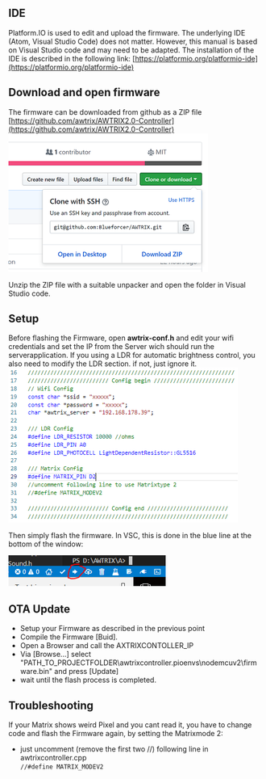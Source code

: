 ## **IDE**

Platform.IO is used to edit and upload the firmware.
The underlying IDE (Atom, Visual Studio Code) does not matter.
However, this manual is based on Visual Studio code and may need to be adapted.
The installation of the IDE is described in the following link:
[https://platformio.org/platformio-ide](https://platformio.org/platformio-ide)

## **Download and open firmware**

The firmware can be downloaded from github as a ZIP file
[https://github.com/awtrix/AWTRIX2.0-Controller](https://github.com/awtrix/AWTRIX2.0-Controller)
![image alt text](assets/image_1.png)

Unzip the ZIP file with a suitable unpacker and open the folder in Visual Studio code.

## **Setup**

Before flashing the Firmware, open **awtrix-conf.h** and edit your wifi credentials and set the IP from the Server wich should run the serverapplication.  If you using a LDR for automatic brightness control, you also need to modify the LDR section. if not, just ignore it.  
![image alt text](assets/settings.png)

 Then simply flash the firmware. In VSC, this is done in the blue line at the bottom of the window:  

![image alt text](assets/image_2.png)

## **OTA Update**
- Setup your Firmware as described in the previous point
- Compile the Firmware [Buid].
- Open a Browser and call the AXTRIXCONTOLLER_IP
- Via [Browse...] select "PATH_TO_PROJECTFOLDER\awtrixcontroller.pioenvs\nodemcuv2\firmware.bin" and press [Update] 
- wait until the flash process is completed.

## **Troubleshooting**

If your Matrix shows weird Pixel and you cant read it, you have to change code and flash the Firmware again, by setting the Matrixmode 2:
- just uncomment (remove the first two //) following line in awtrixcontroller.cpp   
```//#define MATRIX_MODEV2```